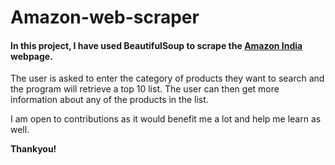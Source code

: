 # Amazon-web-scraper

#### In this project, I have used BeautifulSoup to scrape the [Amazon India](https://www.amazon.in/) webpage.
The user is asked to enter the category of products they want to search and the program will retrieve a top 10 list. The user can then get more information about any of the products in the list.

I am open to contributions as it would benefit me a lot and help me learn as well.

**Thankyou!**
